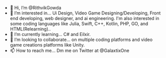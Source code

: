 - 👋 Hi, I’m @RithvikGowda
- 👀 I’m interested in... Ui Design, Video Game Designing/Developing, Front end developing, web designer, and ai engineering. I'm also interested in some coding languages like Julia, Swift, C++, Kotlin, PHP, GO, and HTML(Relearning)..
- 🌱 I’m currently learning... C# and Eilxir.
- 💞️ I’m looking to collaborate... on multiple coding platforms and video game creations platforms like Unity.
- 📫 How to reach me... Dm me on Twitter at @GalaxtixOne

<!---
JarlMega/JarlMega is a ✨ special ✨ repository because its `README.md` (this file) appears on your GitHub profile.
You can click the Preview link to take a look at your changes.
--->
